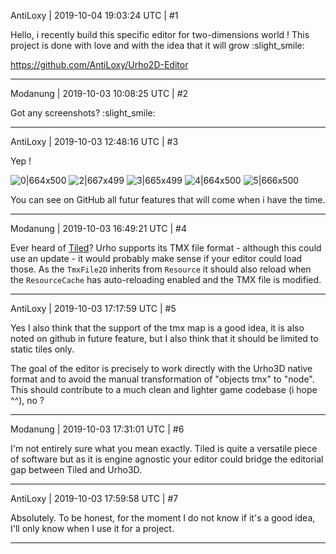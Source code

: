 AntiLoxy | 2019-10-04 19:03:24 UTC | #1

Hello, i recently build this specific editor for two-dimensions world !
This project is done with love and with the idea that it will grow :slight_smile: 

https://github.com/AntiLoxy/Urho2D-Editor

-------------------------

Modanung | 2019-10-03 10:08:25 UTC | #2

Got any screenshots? :slight_smile:

-------------------------

AntiLoxy | 2019-10-03 12:48:16 UTC | #3

Yep !

![0|664x500](upload://eiXv83aiSGNPdjlgYRziB7FkbIC.png) ![2|667x499](upload://nDzCytsL14F9b6JAuB4X0xwGY8Z.png) ![3|665x499](upload://fYbR8uqe1L9zcXSLeyAgo5YgfeX.png) ![4|664x500](upload://7Atf8EkeAbhqTGRiViTfCzvyJC5.png) ![5|666x500](upload://aH2Og65t54kHUWmmLcGrRjrXupf.png) 

You can see on GitHub all futur features that will come when i have the time.

-------------------------

Modanung | 2019-10-03 16:49:21 UTC | #4

Ever heard of [Tiled](https://www.mapeditor.org/)? Urho supports its TMX file format - although this could use an update - it would probably make sense if your editor could load those. As the `TmxFile2D` inherits from `Resource` it should also reload when the `ResourceCache` has auto-reloading enabled and the TMX file is modified.

-------------------------

AntiLoxy | 2019-10-03 17:17:59 UTC | #5

Yes I also think that the support of the tmx map is a good idea, it is also noted on github in future feature, but I also think that it should be limited to static tiles only.

The goal of the editor is precisely to work directly with the Urho3D native format and to avoid the manual transformation of "objects tmx" to "node".
This should contribute to a much clean and lighter game codebase (i hope ^^), no ?

-------------------------

Modanung | 2019-10-03 17:31:01 UTC | #6

I'm not entirely sure what you mean exactly. Tiled is quite a versatile piece of software but as it is engine agnostic your editor could bridge the editorial gap between Tiled and Urho3D.

-------------------------

AntiLoxy | 2019-10-03 17:59:58 UTC | #7

Absolutely. To be honest, for the moment I do not know if it's a good idea, I'll only know when I use it for a project.

-------------------------

